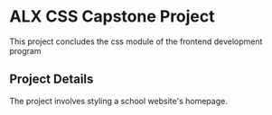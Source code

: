 # ALX CSS Capstone Project
This project concludes the css module of the frontend development program

## Project Details
The project involves styling a school website's homepage.
